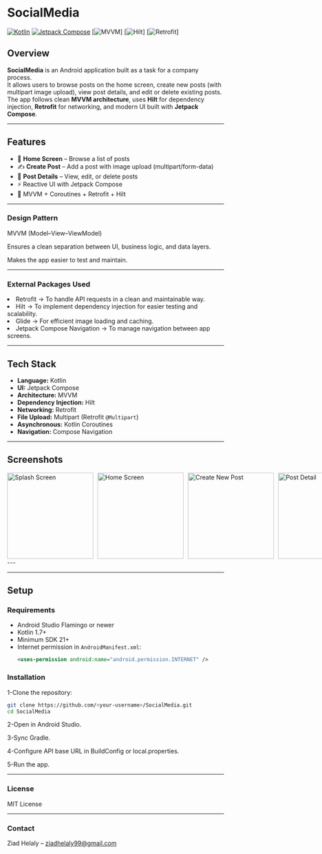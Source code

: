 # SocialMedia

[![Kotlin](https://img.shields.io/badge/Kotlin-1.8-blue)](https://kotlinlang.org/)
[![Jetpack Compose](https://img.shields.io/badge/Compose-UI-orange)](https://developer.android.com/jetpack/compose)
[![MVVM](https://img.shields.io/badge/Architecture-MVVM-green)]
[![Hilt](https://img.shields.io/badge/DI-Hilt-purple)]
[![Retrofit](https://img.shields.io/badge/Networking-Retrofit-lightgrey)]

## Overview

**SocialMedia** is an Android application built as a task for a company process.  
It allows users to browse posts on the home screen, create new posts (with multipart image upload), view post details, and edit or delete existing posts.  
The app follows clean **MVVM architecture**, uses **Hilt** for dependency injection, **Retrofit** for networking, and modern UI built with **Jetpack Compose**.

---

## Features

- 📰 **Home Screen** – Browse a list of posts  
- ✍ **Create Post** – Add a post with image upload (multipart/form-data)  
- 📄 **Post Details** – View, edit, or delete posts  
- ⚡ Reactive UI with Jetpack Compose  
- 🔗 MVVM + Coroutines + Retrofit + Hilt  

---

### Design Pattern
MVVM (Model–View–ViewModel)

Ensures a clean separation between UI, business logic, and data layers.

Makes the app easier to test and maintain.

---
### External Packages Used
<li> Retrofit → To handle API requests in a clean and maintainable way.</li>

<li> Hilt → To implement dependency injection for easier testing and scalability.</li>

<li> Glide → For efficient image loading and caching.</li>

<li> Jetpack Compose Navigation → To manage navigation between app screens.</li>

---

## Tech Stack

- **Language:** Kotlin  
- **UI:** Jetpack Compose  
- **Architecture:** MVVM  
- **Dependency Injection:** Hilt  
- **Networking:** Retrofit  
- **File Upload:** Multipart (Retrofit `@Multipart`)  
- **Asynchronous:** Kotlin Coroutines  
- **Navigation:** Compose Navigation  

---

## Screenshots
<div style="display: flex; gap: 10px;">
  <img src="https://github.com/user-attachments/assets/9dad9898-a121-4e93-98a7-059533730b40" alt="Splash Screen" width="200"/>
  <img src="https://github.com/user-attachments/assets/46fc6491-8186-4d79-b0b1-6c354b8954ad" alt="Home Screen" width="200"/>
  <img src="https://github.com/user-attachments/assets/ba464dc9-688a-4ea9-888f-78a800608540" alt="Create New Post" width="200"/>
  <img src="https://github.com/user-attachments/assets/4c6053a9-3494-49ea-9ecb-2a32067e14f8" alt="Post Detail" width="200"/>
</div>
---

---

## Setup

### Requirements

- Android Studio Flamingo or newer  
- Kotlin 1.7+  
- Minimum SDK 21+  
- Internet permission in `AndroidManifest.xml`:
  ```xml
  <uses-permission android:name="android.permission.INTERNET" />

### Installation

1-Clone the repository:
```bash
git clone https://github.com/<your-username>/SocialMedia.git
cd SocialMedia
```
2-Open in Android Studio.

3-Sync Gradle.

4-Configure API base URL in BuildConfig or local.properties.

5-Run the app.

---

### License
MIT License

---
### Contact
Ziad Helaly – ziadhelaly99@gmail.com




